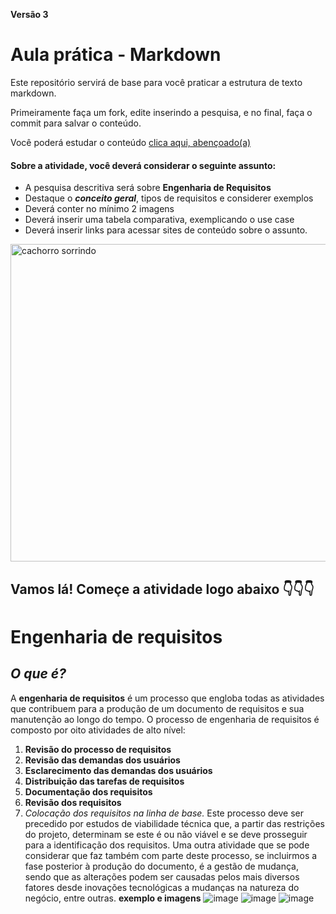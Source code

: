 **Versão 3**
 # Aula prática - Markdown

Este repositório servirá de base para você praticar a estrutura de texto markdown. 

Primeiramente faça um fork, edite inserindo a pesquisa, e no final, faça o commit para salvar o conteúdo.

Você poderá estudar o conteúdo [clica aqui, abençoado(a)](https://docs.pipz.com/central-de-ajuda/learning-center/guia-basico-de-markdown#open)

#### Sobre a atividade, você deverá considerar o seguinte assunto:

- A pesquisa descritiva será sobre **Engenharia de Requisitos**
- Destaque o **_conceito geral_**, tipos de requisitos e considerer exemplos
- Deverá conter no mínimo 2 imagens
- Deverá inserir uma tabela comparativa, exemplicando o use case
- Deverá inserir links para acessar sites de conteúdo sobre o assunto.

<img src="https://www.patasdacasa.com.br/sites/default/files/styles/webp/public/noticias/2022/02/E-possivel-ver-um-cachorro-sorrindo-descubra-e-saiba-como-identificar.jpg.webp?itok=UYmPTLUx" alt="cachorro sorrindo" width="508px">


## Vamos lá! Começe a atividade logo abaixo 👇👇👇
# **Engenharia de requisitos**
## _O que é?_
A **engenharia de requisitos** é um processo que engloba todas as atividades que contribuem para a produção de um documento de requisitos e sua manutenção ao longo do tempo.
O processo de engenharia de requisitos é composto por oito atividades de alto nível:
1. **Revisão do processo de requisitos**
2. **Revisão das demandas dos usuários**
3. **Esclarecimento das demandas dos usuários**
4. **Distribuição das tarefas de requisitos**
5. **Documentação dos requisitos**
6. **Revisão dos requisitos**
7. *Colocação dos requisitos na linha de base.*
Este processo deve ser precedido por estudos de viabilidade técnica que, a partir das restrições do projeto, determinam se este é ou não viável e se deve prosseguir para a identificação dos requisitos. Uma outra atividade que se pode considerar que faz também com parte deste processo, se incluirmos a fase posterior à produção do documento, é a gestão de mudança, sendo que as alterações podem ser causadas pelos mais diversos fatores desde inovações tecnológicas a mudanças na natureza do negócio, entre outras.
**exemplo e imagens**
![image](https://github.com/Erickdn/aulaMarkdown/assets/161900128/471dbd04-dc06-4209-8f92-5c72913d7ac3)
![image](https://github.com/Erickdn/aulaMarkdown/assets/161900128/d0369c1b-56c0-4d9b-9020-6771121e38b2)
![image](https://github.com/Erickdn/aulaMarkdown/assets/161900128/e68d6163-10a6-457c-8a75-bdedc15db4ab)
